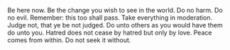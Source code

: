 Be here now.
Be the change you wish to see in the world.
Do no harm.
Do no evil.
Remember: this too shall pass.
Take everything in moderation.
Judge not, that ye be not judged.
Do unto others as you would have them do unto you.
Hatred does not cease by hatred but only by love.
Peace comes from within. Do not seek it without.
